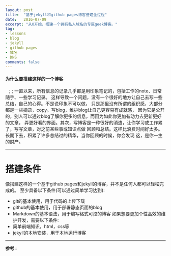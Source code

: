 ```yaml
---
layout: post
title:  "基于jekyll和github pages博客搭建全过程"
date:   2016-07-09
excerpt: "从0开始，搭建一个拥有私人域名的专属geek博客。"
tag:
- lessons 
- blog
- jekyll
- github pages
- 域名
- DNS
comments: false
---
```


#### 为什么要搭建这样的一个博客
 &nbsp;&nbsp;&nbsp;;&nbsp;;&nbsp;一直以来，所有信息的记录几乎都是用印象笔记的，包括工作的note、日常随手、一些学习记录。
这样导致一个问题，没有一个很好的地方让自己去写一些总结，自己的心得。不是说印象不可以做，
只是那里没有所谓的组织感，大部分都是一些摘录，copy。写blog，维护blog让自己更容易有成就感，
因为它是公开的，别人可以通过blog了解你更多的信息，而因为如此你更加有动力去更新更好的文章，
弄更好看的界面。其次，写博客是一种很好的消遣，让你学习或工作累了，写写文章，对之前某些事或知识点做
回顾和总结。这样比浪费时间好太多。长期下去，积累了许多总结过的精华，当你回顾的时候，你会发现
这，是你一生的财产。

-------------

# 搭建条件
像搭建这样的一个基于github pages和jekyll的博客，并不是任何人都可以轻松完成的。
至少具备以下条件(可以通过简单学习达到):  
* git的基本使用，用于代码的上传下载
* github的基本使用，用于部署静态页面的blog
* Markdown的基本语法，用于编写格式可控的博客
如果想要更加个性高效的维护开发，需要以下条件:  
* 简单前端知识，html，css等
* jekyll的本地安装，用于本地运行博客


------------
**参考 :**
